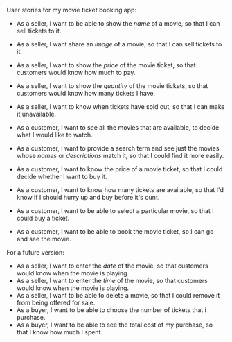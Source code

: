 User stories for my movie ticket booking app:

- As a seller, I want to be able to show the *name* of a movie, so that I can sell tickets to it.
- As a seller, I want share an *image* of a movie, so that I can sell tickets to it.
- As a seller, I want to show the *price* of the movie ticket, so that customers would know how much to pay.
- As a seller, I want to show the *quantity* of the movie tickets, so that customers would know how many tickets I have.
- As a seller, I want to know when tickets have sold out, so that I can make it unavailable.


- As a customer, I want to see all the movies that are available, to decide what I would like to watch.
- As a customer, I want to provide a search term and see just the movies whose *names* or *descriptions* match it, so that I could find it more easily.
- As a customer, I want to know the price of a movie ticket, so that I could decide whether I want to buy it.
- As a customer, I want to know how many tickets are available, so that I'd know if I should hurry up and buy before it's ount.
- As a customer, I want to be able to select a particular movie, so that I could buy a ticket.
- As a customer, I want to be able to book the movie ticket, so I can go and see the movie.



For a future version:
- As a seller, I want to enter the *date* of the movie, so that customers would know when the movie is playing.
- As a seller, I want to enter the *time* of the movie, so that customers would know when the movie is playing.
- As a seller, I want to be able to delete a movie, so that I could remove it from being offered for sale.
- As a buyer, I want to be able to choose the number of tickets that i purchase.
- As a buyer, I want to be able to see the total cost of my purchase, so that I know how much I spent.

